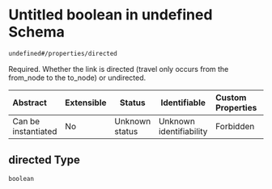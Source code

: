 # Untitled boolean in undefined Schema

```txt
undefined#/properties/directed
```

Required. Whether the link is directed (travel only occurs from the from_node to the to_node) or undirected.


| Abstract            | Extensible | Status         | Identifiable            | Custom Properties | Additional Properties | Access Restrictions | Defined In                                                              |
| :------------------ | ---------- | -------------- | ----------------------- | :---------------- | --------------------- | ------------------- | ----------------------------------------------------------------------- |
| Can be instantiated | No         | Unknown status | Unknown identifiability | Forbidden         | Allowed               | none                | [link.schema.json\*](../../out/link.schema.json "open original schema") |

## directed Type

`boolean`
